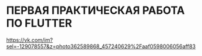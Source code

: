 # ПЕРВАЯ ПРАКТИЧЕСКАЯ РАБОТА ПО FLUTTER
https://vk.com/im?sel=-129078557&z=photo362589868_457240629%2Faaf0598006056aff83
